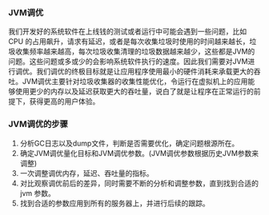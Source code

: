 ### JVM调优

我们开发好的系统软件在上线钱的测试或者运行中可能会遇到一些问题，比如CPU 的占用飙升，请求有延迟，或者是每次收集垃圾时使用的时间越来越长，垃圾收集频率越来越高，每次垃圾收集清理的垃圾数据越来越少，这些都是JVM的问题。这些问题或多或少的会影响系统软件执行的速度。因此我们需要对JVM进行调优。我们调优的终极目标就是让应用程序使用最小的硬件消耗来承载更大的吞吐。JVM调优主要针对垃圾收集器的收集性能优化，令运行在虚拟机上的应用能够使用更少的内存以及延迟获取更大的吞吐量，说白了就是让程序在正常运行的前提下，获得更高的用户体验。

### JVM调优的步骤

1. 分析GC日志以及dump文件，判断是否需要优化，确定问题根源所在。
2. 确定JVM调优量化目标和JVM调优参数。(JVM调优参数根据历史JVM参数来调整)
3. 一次调整调优内存，延迟、吞吐量的指标。
4. 对比观察调优前后的差异，同时需要不断的分析和调整参数，直到找到合适的jvm 参数。
5. 找到合适的参数应用到所有的服务器上，并进行后续的跟踪。